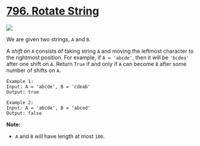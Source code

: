# [796. Rotate String](https://leetcode.com/problems/rotate-string/description/)

![](https://img.shields.io/badge/Difficulty-Easy-green.svg)

We are given two strings, `A` and `B`.

A *shift* on `A` consists of taking string `A` and moving the leftmost character to the rightmost position. For example, if `A = 'abcde'`, then it will be `'bcdea'` after one shift on `A`. Return `True` if and only if `A` can become `B` after some number of shifts on `A`.

    Example 1:
    Input: A = 'abcde', B = 'cdeab'
    Output: true

    Example 2:
    Input: A = 'abcde', B = 'abced'
    Output: false

**Note:**

 + `A` and `B` will have length at most `100`.
